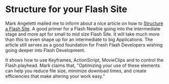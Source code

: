 # Structure for your Flash Site

Mark Angeletti mailed me to inform about a nice article on how to [Structure a Flash Site](http://www.search-this.com/website_design/structure_flash_site.aspx). A good primer for a Flash Newbie going into the intermediate stage and more apt for small to mid size Flash Site. It will take much more than this to even shape up for an intermediate to big Applications. The article still serves as a good foundation for Fresh Flash Developers wishing going deeper into Flash Development.

It shows how to use Keyframes, ActionScript, MovieClips and to control the Flash playhead. Mark claims that, "Optimizing your use of these elements can help you reduce file size, minimize download times, and create efficiencies that make altering your work easy."
